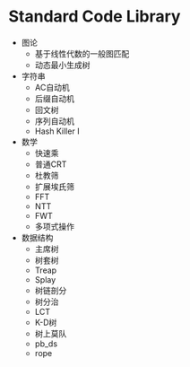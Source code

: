 # Standard Code Library

- 图论
  - 基于线性代数的一般图匹配
  - 动态最小生成树
- 字符串
  - AC自动机
  - 后缀自动机
  - 回文树
  - 序列自动机
  - Hash Killer I
- 数学
  - 快速乘
  - 普通CRT
  - 杜教筛
  - 扩展埃氏筛
  - FFT
  - NTT
  - FWT
  - 多项式操作
- 数据结构
  - 主席树
  - 树套树
  - Treap
  - Splay
  - 树链剖分
  - 树分治
  - LCT
  - K-D树
  - 树上莫队
  - pb_ds
  - rope